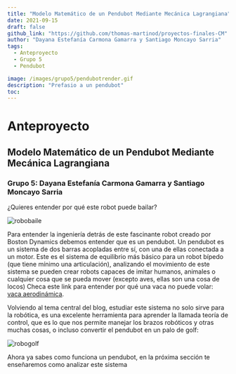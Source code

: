 ```yaml
---
title: "Modelo Matemático de un Pendubot Mediante Mecánica Lagrangiana"
date: 2021-09-15
draft: false
github_link: "https://github.com/thomas-martinod/proyectos-finales-CM"
author: "Dayana Estefanía Carmona Gamarra y Santiago Moncayo Sarria"
tags:
  - Anteproyecto
  - Grupo 5
  - Pendubot

image: /images/grupo5/pendubotrender.gif
description: "Prefasio a un pendubot"
toc:
---
```

# Anteproyecto
## Modelo Matemático de un Pendubot Mediante Mecánica Lagrangiana
### Grupo 5: Dayana Estefanía Carmona Gamarra y Santiago Moncayo Sarria

¿Quieres entender por qué este robot puede bailar?

![robobaile](/images/grupo5/robobaile.gif)

Para entender la ingeniería detrás de este fascinante robot creado por Boston Dynamics debemos entender que es un pendubot.
Un pendubot es un sistema de dos barras acopladas entre sí, con una de ellas conectada a un motor. Este es el sistema de equilibrio más básico para un robot bípedo (que tiene mínimo una articulación), analizando el movimiento de este sistema se pueden crear robots capaces de imitar humanos, animales o cualquier cosa que se pueda mover (excepto aves, ellas son una cosa de locos) Checa este link para entender por qué una vaca no puede volar: [vaca aerodinámica](https://vm.tiktok.com/ZMMYN9BKm/). 

Volviendo al tema central del blog, estudiar este sistema no solo sirve para la robótica, es una excelente herramienta para aprender la llamada teoría de control, que es lo que nos permite manejar los brazos robóticos y otras muchas cosas, o incluso convertir el pendubot en un palo de golf:

![robogolf](/images/grupo5/robogolf.gif)

Ahora ya sabes como funciona un pendubot, en la próxima sección te enseñaremos como analizar este sistema 
